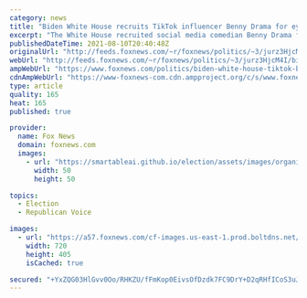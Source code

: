 ```yaml
---
category: news
title: "Biden White House recruits TikTok influencer Benny Drama for eyebrow-raising vaccine video"
excerpt: "The White House recruited social media comedian Benny Drama for another digital push to convince the COVID-19 vaccine-hesitant population to get the jab."
publishedDateTime: 2021-08-10T20:40:48Z
originalUrl: "http://feeds.foxnews.com/~r/foxnews/politics/~3/jurz3HjcM4I/biden-white-house-tiktok-benny-drama-vaccine-video"
webUrl: "http://feeds.foxnews.com/~r/foxnews/politics/~3/jurz3HjcM4I/biden-white-house-tiktok-benny-drama-vaccine-video"
ampWebUrl: "https://www.foxnews.com/politics/biden-white-house-tiktok-benny-drama-vaccine-video.amp"
cdnAmpWebUrl: "https://www-foxnews-com.cdn.ampproject.org/c/s/www.foxnews.com/politics/biden-white-house-tiktok-benny-drama-vaccine-video.amp"
type: article
quality: 165
heat: 165
published: true

provider:
  name: Fox News
  domain: foxnews.com
  images:
    - url: "https://smartableai.github.io/election/assets/images/organizations/foxnews.com-50x50.jpg"
      width: 50
      height: 50

topics:
  - Election
  - Republican Voice

images:
  - url: "https://a57.foxnews.com/cf-images.us-east-1.prod.boltdns.net/v1/static/694940094001/32ee1110-08cb-4a02-b803-a9d7d5c3abbf/593b03d6-d9fc-4145-9e25-2fa66d994d69/1280x720/match/720/405/image.jpg?ve=1&tl=1"
    width: 720
    height: 405
    isCached: true

secured: "+YxZQG03HlGvv0Oo/RHKZU/fFmKop0EivsOfDzdk7FC9DrY+D2qRHfICoS3uJQTVR9rwaBOhCLXYIdHxU/7P8GrfQFH0fxL8IlGA+xTFresam2/1xi485MoZXaMRZcz78f+6MGtoXjMeL1vxb3H7fgpJ4mHh0NEbmH2fR8hGlRkXnUOXQzTvHBYLntDUXbKKEAnj0a4w0NnK52pECMIDxNKbQhi4aA8AhEZUiwlvleS4S4TxGd886x1fgCqdssFeBvzUCLthg9DJMeWDux53BEe+xu7lIGwy0axhbG2zNeN7iU5wBUMOy5gK7GUExSLVhXH9gvXGR4PaVN0IMfXDiSiZ4wA55ucVYS9DNIUKTYA=;5oBW27h09lGUD/ZfF3OGGA=="
---
```


